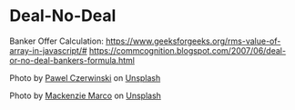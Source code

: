 # Deal-No-Deal

Banker Offer Calculation:
https://www.geeksforgeeks.org/rms-value-of-array-in-javascript/#
https://commcognition.blogspot.com/2007/06/deal-or-no-deal-bankers-formula.html


Photo by <a href="https://unsplash.com/@pawel_czerwinski?utm_content=creditCopyText&utm_medium=referral&utm_source=unsplash">Pawel Czerwinski</a> on <a href="https://unsplash.com/photos/a-close-up-of-a-wall-made-of-triangles-LEbkdsB8OMg?utm_content=creditCopyText&utm_medium=referral&utm_source=unsplash">Unsplash</a>

Photo by <a href="https://unsplash.com/@kenziem?utm_content=creditCopyText&utm_medium=referral&utm_source=unsplash">Mackenzie Marco</a> on <a href="https://unsplash.com/photos/100-us-dollar-banknote-lot-XG88BYDSDZA?utm_content=creditCopyText&utm_medium=referral&utm_source=unsplash">Unsplash</a>
  
  